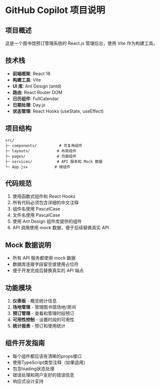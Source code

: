 # GitHub Copilot 项目说明

<!-- Use this file to provide workspace-specific custom instructions to Copilot. For more details, visit https://code.visualstudio.com/docs/copilot/copilot-customization#_use-a-githubcopilotinstructionsmd-file -->

## 项目概述
这是一个图书馆预订管理系统的 React.js 管理后台，使用 Vite 作为构建工具。

## 技术栈
- **前端框架**: React 18
- **构建工具**: Vite
- **UI 库**: Ant Design (antd)
- **路由**: React Router DOM
- **日历组件**: FullCalendar
- **日期处理**: Day.js
- **状态管理**: React Hooks (useState, useEffect)

## 项目结构
```
src/
├─ components/          # 可复用组件
├─ layouts/            # 布局组件
├─ pages/              # 页面组件
├─ services/           # API 服务和 Mock 数据
└─ App.jsx            # 根组件
```

## 代码规范
1. 使用函数式组件和 React Hooks
2. 所有代码必须包含详细的中文注释
3. 组件名使用 PascalCase
4. 文件名使用 PascalCase
5. 使用 Ant Design 组件库提供的组件
6. API 调用使用 mock 数据，便于后续替换真实 API

## Mock 数据说明
- 所有 API 服务都使用 mock 数据
- 数据库连接字段留空或使用占位符
- 便于开发完成后替换真实的 API 端点

## 功能模块
1. **仪表板** - 概览统计信息
2. **场地管理** - 管理图书馆场地/房间
3. **预订管理** - 查看和管理时段预订
4. **可用性控制** - 设置时段的可用性
5. **统计报表** - 预订和使用统计

## 组件开发指南
- 每个组件都应该有清晰的props接口
- 使用TypeScript类型注释（如果适用）
- 包含loading状态处理
- 错误处理和用户友好的错误信息
- 响应式设计支持
